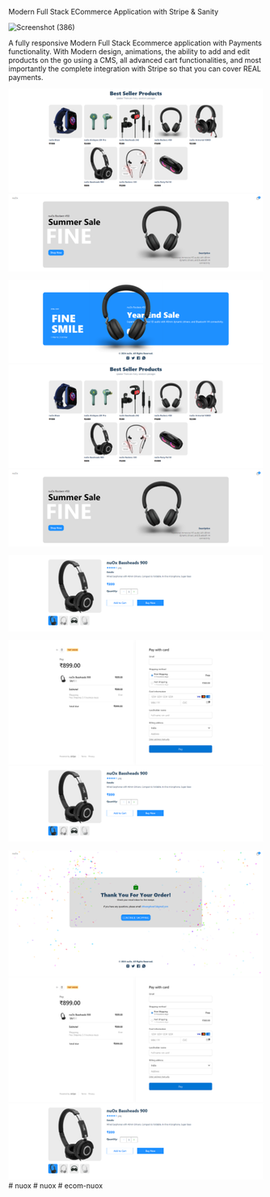 Modern Full Stack ECommerce Application with Stripe & Sanity


![Screenshot (386)](https://github.com/shiwangtiwari/ecom-nuox/assets/87969834/1bd88291-e61b-458e-adad-07833ff9f634)

 A fully responsive Modern Full Stack Ecommerce application with Payments functionality. With Modern design, animations, the ability to add and edit products on the go using a CMS, all advanced cart functionalities, and most importantly the complete integration with Stripe so that you can cover REAL payments. 

 ![alt text](<Screenshot (388).png>) ![alt text](<Screenshot (386)-1.png>)

 ![alt text](<Screenshot (391).png>) ![alt text](<Screenshot (388)-1.png>) ![alt text](<Screenshot (386)-2.png>)

 ![alt text](<Screenshot (392).png>)

 ![alt text](<Screenshot (393).png>) ![alt text](<Screenshot (392)-1.png>)

 ![alt text](<Screenshot (395).png>) ![alt text](<Screenshot (393)-1.png>) ![alt text](<Screenshot (392)-2.png>)#   n u o x 
 
 #   n u o x 
 
 #   e c o m - n u o x 
 
 

